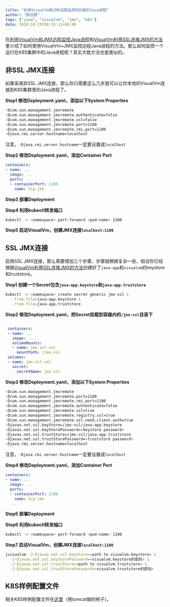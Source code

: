 ```yaml
---
title: "利用VisualVm和JMX远程监控K8S里的Java进程"
author: "颇忒脱"
tags: ["java", "visualvm", "jmx", "k8s"]
date: 2018-10-15T09:55:12+08:00
---
```


在[利用VisualVm和JMX远程监控Java进程][visualvm-remote-monitoring-jmx]和[VisualVm利用SSL连接JMX的方法][visualvm-remote-monitoring-jmx-ssl]里介绍了如何使用VisualVm+JMX监控远程Java进程的方法。那么如何监控一个运行在K8S集群中的Java进程呢？其实大致方法也是类似的。

<!--more-->

## 非SSL JMX连接

如果采用非SSL JMX连接，那么你只需要这么几步就可以让你本地的VisualVm连接到K8S集群里的Java进程了。

**Step1 修改Deployment.yaml，添加以下System Properties**
   
```bash
-Dcom.sun.management.jmxremote
-Dcom.sun.management.jmxremote.authenticate=false
-Dcom.sun.management.jmxremote.ssl=false
-Dcom.sun.management.jmxremote.port=1100
-Dcom.sun.management.jmxremote.rmi.port=1100
-Djava.rmi.server.hostname=localhost
```

注意，`-Djava.rmi.server.hostname`一定要设置成`localhost`

**Step2 修改Deployment.yaml，添加Container Port**

```yaml
containers:
- name: ...
  image: ...
  ports:
  - containerPort: 1100
    name: tcp-jmx
```

**Step3 部署Deployment**

**Step4 利用kubectl转发端口**
   
```bash
kubectl -n <namespace> port-forward <pod-name> 1100
```

**Step5 启动VisualVm，创建JMX连接`localhost:1100`**

## SSL JMX连接

启用SSL JMX连接，那么需要增加三个步骤，步骤就稍微复杂一些，假设你已经根据[VisualVm利用SSL连接JMX的方法][visualvm-remote-monitoring-jmx-ssl]创建好了`java-app`和`visualvm`的keystore和truststore。

**Step1 创建一个Secret包含`java-app.keystore`和`java-app.truststore`**

```bash
kubectl -n <namespace> create secret generic jmx-ssl \
  --from-file=java-app.keystore \
  --from-file=java-app.truststore
```

**Step2 修改Deployment.yaml，把Secret挂载到容器内的`/jmx-ssl`目录下**

```yaml

 containers:
 - name: ...
   image: ...
   volumeMounts:
   - name: jmx-ssl-vol
     mountPath: /jmx-ssl
 volumes:
 - name: jmx-ssl-vol
   secret:
     secretName: jmx-ssl
```

**Step3 修改Deployment.yaml，添加以下System Properties**
   
```bash
-Dcom.sun.management.jmxremote
-Dcom.sun.management.jmxremote.port=1100
-Dcom.sun.management.jmxremote.rmi.port=1100
-Dcom.sun.management.jmxremote.authenticate=false
-Dcom.sun.management.jmxremote.ssl=true
-Dcom.sun.management.jmxremote.registry.ssl=true
-Dcom.sun.management.jmxremote.ssl.need.client.auth=true
-Djavax.net.ssl.keyStore=/jmx-ssl/java-app.keystore
-Djavax.net.ssl.keyStorePassword=<keystore password>
-Djavax.net.ssl.trustStore=/jmx-ssl/java-app.truststore
-Djavax.net.ssl.trustStorePassword=<truststore password>
-Djava.rmi.server.hostname=localhost
```

注意，`-Djava.rmi.server.hostname`一定要设置成`localhost`

**Step4 修改Deployment.yaml，添加Container Port**
   
```yaml
containers:
- name: ...
  image: ...
  ports:
  - containerPort: 1100
    name: tcp-jmx
  ...
```

**Step5 部署Deployment**

**Step6 利用kubectl转发端口**
   
```bash
kubectl -n <namespace> port-forward <pod-name> 1100
```

**Step7 启动VisualVm，创建JMX连接`localhost:1100`**

```bash
jvisualvm -J-Djavax.net.ssl.keyStore=<path to visualvm.keystore> \
  -J-Djavax.net.ssl.keyStorePassword=<visualvm.keystore的密码> \
  -J-Djavax.net.ssl.trustStore=<path to visualvm.truststore> \
  -J-Djavax.net.ssl.trustStorePassword=<visualvm.truststore的密码>
```

## K8S样例配置文件

相关K8S样例配置文件在[这里][gist-tomcat-jmx-non-ssl]（用tomcat做的例子）。

[visualvm-remote-monitoring-jmx]: ../visualvm-remote-monitoring-jmx/
[visualvm-remote-monitoring-jmx-ssl]: ../visualvm-remote-monitoring-jmx-ssl/
[gist-tomcat-jmx-non-ssl]: https://gist.github.com/chanjarster/c8de40ef4086cded378df122bea6fe7d